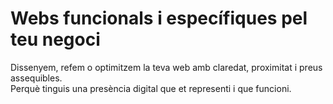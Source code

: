 # Webs funcionals i específiques pel teu negoci

Dissenyem, refem o optimitzem la teva web amb claredat, proximitat i preus assequibles.  
Perquè tinguis una presència digital que et representi i que funcioni.
